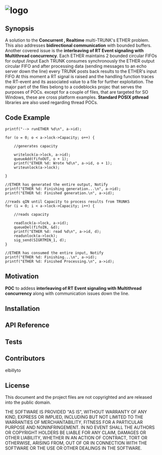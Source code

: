 ![logo](http://artificialreality.free.fr/images/POSIX-logo.jpg)
==========================

## Synopsis
A solution to the **Concurrent , Realtime** multi-TRUNK's ETHER problem.
This also addresses **bidirectional communication** with bounded buffers.
Another covered issue is the **interleaving of RT Event signaling with Multithread concurrency**.
Each ETHER maintains 2 bounded circular FIFOs for output /input
Each TRUNK consumes synchronously the ETHER output circular FIFO
and after processing data (sending messages to an echo server down the line)
every TRUNK posts back results to the ETHER's input FIFO
At this moment a RT signal is raised and the handling function traces the
RT-event and its associated value to a file for further exploitation.
The major part of the files belong to a codeblocks projec that serves the purposes of POCs. except for a couple of files, that are targeted for SO Windows, these are cross platform examples.
**Standard POSIX pthread** libraries are also used regarding thread POCs.


## Code Example


	printf("--> runETHER %d\n", a->id);

	for (o = 0; o < a->lock->Capacity; o++) {

		//generates capacity

		writelock(a->lock, a->id);
		queueAdd(fifoOUT, o + 1);
		printf("ETHER %d: Wrote %d\n", a->id, o + 1);
		writeunlock(a->lock);

	}

	//ETHER has generated the entire output, Notify
	printf("ETHER %d: Finishing generation...\n", a->id);
	printf("ETHER %d: Finished generation.\n", a->id);

	//reads qIN until Capacity to process results from TRUNKS
	for (i = 0; i < a->lock->Capacity; i++) {

		//reads capacity

		readlock(a->lock, a->id);
		queueDel(fifoIN, &d);
		printf("ETHER %d: read %d\n", a->id, d);
		readunlock(a->lock);
		sig_send(SIGRTMIN_1, d);
	}

	//ETHER has consumed the entire input, Notify
	printf("ETHER %d: Finishing...\n", a->id);
	printf("ETHER %d: Finished Processing.\n", a->id);
  
  
## Motivation

**POC** to addess **interleaving of RT Event signaling with Multithread concurrency**
along with communication issues down the line.

## Installation


## API Reference


## Tests


## Contributors

elbillyto
## License

This document and the project files are not copyrighted and are released into the public domain.

THE SOFTWARE IS PROVIDED "AS IS", WITHOUT WARRANTY OF ANY KIND, EXPRESS OR IMPLIED, INCLUDING BUT NOT LIMITED TO THE WARRANTIES OF MERCHANTABILITY, FITNESS FOR A PARTICULAR PURPOSE AND NONINFRINGEMENT. IN NO EVENT SHALL THE AUTHORS OR COPYRIGHT HOLDERS BE LIABLE FOR ANY CLAIM, DAMAGES OR OTHER LIABILITY, WHETHER IN AN ACTION OF CONTRACT, TORT OR OTHERWISE, ARISING FROM, OUT OF OR IN CONNECTION WITH THE SOFTWARE OR THE USE OR OTHER DEALINGS IN THE SOFTWARE.
